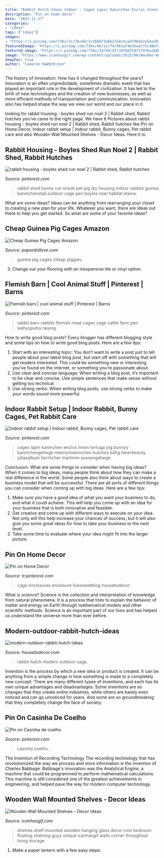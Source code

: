 ```yaml
---
title: "Rabbit Hutch Ideas Indoor : Cages Lapin Kaninchen Enclos Innen Tortuga Pig Bunnyy Kaninchengehege Meerschweinchen Hutches Käfig Tenerbeauty Juliasalbum Herrlicher Martimm Aussengehege"
description: "Pin on home decor"
date: "2022-11-27"
categories:
- "ideas"
tags: ["ideas"]
images:
- "https://i.pinimg.com/736x/3c/26/68/3c266873a6b2fe0cbced798eb2e54e20.jpg"
featuredImage: "https://i.pinimg.com/736x/66/1a/f4/661af4b3baec75cd0e7a594067064af4.jpg"
featured_image: "https://i.pinimg.com/736x/34/58/df/3458df54f1f476a1b001d922034ad77a.jpg"
image: "https://www.icanhasgif.com/wp-content/uploads/2015/06/Wooden-Wall-Mounted-Shelves.jpg"
ShowToc: true
author: "Cameron O&#039;Kon"
---
```



The history of Innovation: How has it changed throughout the years?
Innovation is an often unpredictable, sometimes dramatic event that has played an important role in the development of civilization. It has led to the birth of new technologies and the creation of new businesses, as well as more efficient methods of transportation and communication. Innovation also has helped shape the way we view our world and our place in it.

	

		
looking for rabbit housing - boyles shed run noel 2 | Rabbit shed, Rabbit hutches you've came to the right page. We have 8 Pictures about rabbit housing - boyles shed run noel 2 | Rabbit shed, Rabbit hutches like Pin on Home Decor, Indoor rabbit setup | Indoor rabbit, Bunny cages, Pet rabbit care and also Wooden Wall Mounted Shelves - Decor Ideas. Here it is:
		
    
## Rabbit Housing - Boyles Shed Run Noel 2 | Rabbit Shed, Rabbit Hutches

<img loading=lazy src="https://i.pinimg.com/736x/db/1a/c1/db1ac12ca00651dbf140ba86b0f8c816.jpg" onerror="this.onerror=null;this.src='https://tse1.mm.bing.net/th?id=OIP.ubfbFHQd4hThVBTdijo3HAHaJ4&amp;pid=15.1';" alt="rabbit housing - boyles shed run noel 2 | Rabbit shed, Rabbit hutches">

_Source: pinterest.com_

>rabbit shed bunny run sheds pet pig diy housing indoor rabbits guinea kaninchenstall outdoor cage pen boyles noel habitat elaina. 

	

What are some ideas?
Ideas can be anything from rearranging your closet to creating a new plan for your life. Whatever you want, there are ideas out there to help you get started. So what are some of your favorite ideas?

    
## Cheap Guinea Pig Cages Amazon

<img loading=lazy src="https://i.pinimg.com/originals/94/8a/9b/948a9b61157a3aad1bd30c1568966f56.jpg" onerror="this.onerror=null;this.src='https://tse3.mm.bing.net/th?id=OIP.CSLHlQkhd2uOA-L7468TYgHaHa&amp;pid=15.1';" alt="Cheap Guinea Pig Cages Amazon">

_Source: paperdolleve.com_

>guinea pig cages cheap piggies. 

	

3. Change out your flooring with an inexpensive tile or vinyl option.

    
## Flemish Barn | Cool Animal Stuff | Pinterest | Barns

<img loading=lazy src="https://s-media-cache-ak0.pinimg.com/736x/41/56/e9/4156e9acad830651b82a69b6166c3d0e.jpg" onerror="this.onerror=null;this.src='https://tse1.mm.bing.net/th?id=OIP.H_-kHpYGge4MtsXqLCNkTQHaJ3&amp;pid=15.1';" alt="Flemish barn | cool animal stuff | Pinterest | Barns">

_Source: pinterest.com_

>rabbit barn rabbits flemish meat cages cage cattle farm pen wahyuputra raising. 

	

How to write good blog posts?
Every blogger has different blogging style and some tips on how to write good blog posts. Here are a few tips: 
1. Start with an interesting topic: You don’t want to write a post just to tell people about your latest blog post, but start off with something that will get readers interested. This could be something new or interesting you’ve found on the internet, or something you’re passionate about. 
2. Use clear and concise language: When writing a blog post, it’s important to be clear and concise. Use simple sentences that make sense without getting too technical. 
3. Use strong verbs: When writing blog posts, use strong verbs to make your words sound more powerful.

    
## Indoor Rabbit Setup | Indoor Rabbit, Bunny Cages, Pet Rabbit Care

<img loading=lazy src="https://i.pinimg.com/736x/3c/26/68/3c266873a6b2fe0cbced798eb2e54e20.jpg" onerror="this.onerror=null;this.src='https://tse2.mm.bing.net/th?id=OIP.a8-iXKxIJx91QWUoThfV5QHaHh&amp;pid=15.1';" alt="Indoor rabbit setup | Indoor rabbit, Bunny cages, Pet rabbit care">

_Source: pinterest.com_

>cages lapin kaninchen enclos innen tortuga pig bunnyy kaninchengehege meerschweinchen hutches käfig tenerbeauty juliasalbum herrlicher martimm aussengehege. 

	

Conclusion: What are some things to consider when having big ideas?
When it comes to big ideas, many people think about how they can make a real difference in the world. Some people also think about ways to create a business model that will be successful. There are all sorts of different things you can consider when coming up with big ideas. Here are a few tips: 
1) Make sure you have a good idea of what you want your business to do, and what it could achieve. This will help you come up with an idea for your business that is both innovative and feasible. 
2) Get creative and come up with different ways to execute on your idea. Not only will this help increase your chances of success, but it will also give you some great ideas for how to take your business to the next level. 
3) Take some time to evaluate where your idea might fit into the larger picture.

    
## Pin On Home Decor

<img loading=lazy src="https://i.pinimg.com/736x/34/58/df/3458df54f1f476a1b001d922034ad77a.jpg" onerror="this.onerror=null;this.src='https://tse3.mm.bing.net/th?id=OIP.RRgL9ij5zEalyWQoKWMrMQHaJ7&amp;pid=15.1';" alt="Pin on Home Decor">

_Source: tr.pinterest.com_

>cage enclosures enclosure livesweetblog housetodecor. 

	

What is science?
Science is the collection and interpretation of knowledge from natural phenomena. It is a process that tries to explain the behavior of matter and energy on Earth through mathematical models and other scientific methods. Science is an important part of our lives and has helped us understand the universe more than ever before.

    
## Modern-outdoor-rabbit-hutch-ideas

<img loading=lazy src="https://housetodecor.com/wp-content/uploads/2020/11/modern-outdoor-rabbit-hutch-ideas.jpg" onerror="this.onerror=null;this.src='https://tse1.mm.bing.net/th?id=OIP.St68us7b5LBZSBqhLXsEYAHaJ4&amp;pid=15.1';" alt="modern-outdoor-rabbit-hutch-ideas">

_Source: housetodecor.com_

>rabbit hutch modern outdoor cage. 

	

Invention is the process by which a new idea or product is created. It can be anything from a simple change in how something is made to a completely new concept. There are many different types of inventions, and each has its own unique advantages and disadvantages. Some inventions are so changes that they create entire industries, while others are barely even noticed and can go unnoticed for years. And some are so groundbreaking that they completely change the face of society.

    
## Pin On Casinha De Coelho

<img loading=lazy src="https://i.pinimg.com/736x/66/1a/f4/661af4b3baec75cd0e7a594067064af4.jpg" onerror="this.onerror=null;this.src='https://tse3.mm.bing.net/th?id=OIP.74-a4UDKaxEUfK0Oh2_7tAHaFs&amp;pid=15.1';" alt="Pin on Casinha de coelho">

_Source: pinterest.com_

>casinha coelho. 

	

The Invention of Recording Technology
The recording technology that has revolutionized the way we process and store information is the invention of Charles Babbage. Babbage's innovation was the Analytical Engine, a machine that could be programmed to perform mathematical calculations. This machine is still considered one of the greatest achievements in engineering, and helped pave the way for modern computer technology.

    
## Wooden Wall Mounted Shelves - Decor Ideas

<img loading=lazy src="https://www.icanhasgif.com/wp-content/uploads/2015/06/Wooden-Wall-Mounted-Shelves.jpg" onerror="this.onerror=null;this.src='https://tse1.mm.bing.net/th?id=OIP.PXcawd0mCBdnAVBjA1umtAHaJ6&amp;pid=15.1';" alt="Wooden Wall Mounted Shelves - Decor Ideas">

_Source: icanhasgif.com_

>shelves shelf mounted wooden hanging glass decor cool bedroom floating shelving guys unique icanhasgif walls corner throughout living storage. 

	

1. Make a paper lantern with a few easy steps:

